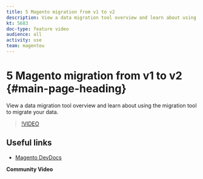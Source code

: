 ```yaml
---
title: 5 Magento migration from v1 to v2
description: View a data migration tool overview and learn about using the migration tool to migrate your data. 
kt: 5683
doc-type: feature video
audience: all
activity: use
team: magentou
---
```


# 5 Magento migration from v1 to v2 {#main-page-heading}

View a data migration tool overview and learn about using the migration tool to migrate your data.

>[!VIDEO](https://video.tv.adobe.com/v/35834)

## Useful links

* [Magento DevDocs](https://devdocs.magento.com/guides/v2.2/migration/bk-migration-guide.html)

**Community Video**